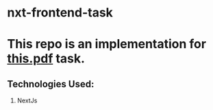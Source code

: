 # nxt-frontend-task
# This repo is an implementation for [this.pdf](https://github.com/k-daw/nxt-frontend-task/files/13603307/FrontendReactTest_Sep23_v1.1.pdf) task.

## Technologies Used: 
1. NextJs
